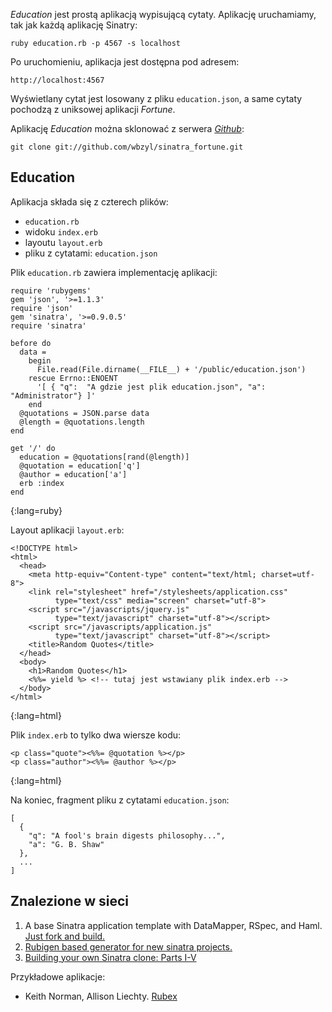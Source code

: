 *Education* jest prostą aplikacją wypisującą cytaty.
Aplikację uruchamiamy, tak jak każdą aplikację Sinatry:

    ruby education.rb -p 4567 -s localhost

Po uruchomieniu, aplikacja jest dostępna pod adresem:

    http://localhost:4567

Wyświetlany cytat jest losowany z pliku `education.json`,
a same cytaty pochodzą z uniksowej aplikacji *Fortune*.

Aplikację *Education* można sklonować z serwera 
[*Github*](http://github.com):

    git clone git://github.com/wbzyl/sinatra_fortune.git

## Education

Aplikacja składa się z czterech plików:

*  `education.rb`
*  widoku `index.erb`
*  layoutu `layout.erb`
*  pliku z cytatami: `education.json`

Plik `education.rb` zawiera implementację aplikacji:

    require 'rubygems'
    gem 'json', '>=1.1.3'
    require 'json'
    gem 'sinatra', '>=0.9.0.5'
    require 'sinatra'
    
    before do
      data =
        begin
          File.read(File.dirname(__FILE__) + '/public/education.json') 
        rescue Errno::ENOENT
          '[ { "q":  "A gdzie jest plik education.json", "a": "Administrator"} ]'
        end
      @quotations = JSON.parse data
      @length = @quotations.length  
    end
    
    get '/' do
      education = @quotations[rand(@length)]
      @quotation = education['q']
      @author = education['a']
      erb :index
    end
{:lang=ruby}

Layout aplikacji `layout.erb`:

    <!DOCTYPE html>
    <html>
      <head>
        <meta http-equiv="Content-type" content="text/html; charset=utf-8">
        <link rel="stylesheet" href="/stylesheets/application.css" 
              type="text/css" media="screen" charset="utf-8">
        <script src="/javascripts/jquery.js" 
              type="text/javascript" charset="utf-8"></script>
        <script src="/javascripts/application.js" 
              type="text/javascript" charset="utf-8"></script>
        <title>Random Quotes</title>
      </head>
      <body>
        <h1>Random Quotes</h1>
        <%%= yield %> <!-- tutaj jest wstawiany plik index.erb -->
      </body>
    </html>
{:lang=html}

Plik `index.erb` to tylko dwa wiersze kodu:

    <p class="quote"><%%= @quotation %></p>
    <p class="author"><%%= @author %></p>
{:lang=html}

Na koniec, fragment pliku z cytatami `education.json`:

    [
      {
        "q": "A fool's brain digests philosophy...",
        "a": "G. B. Shaw"
      },
      ...
    ]

## Znalezione w sieci

1. A base Sinatra application template with DataMapper, RSpec, and Haml. 
    [Just fork and build.](http://github.com/zapnap/sinatra-template/)
2. [Rubigen based generator 
   for new sinatra projects.](http://github.com/quirkey/sinatra-gen/)
3. [Building your own Sinatra clone: 
   Parts I-V](http://remi.org/2009/03/30/building-your-own-sinatra-clone-part-1.html)

Przykładowe aplikacje:

* Keith Norman, Allison Liechty. [Rubex](http://github.com/wbzyl/Rubex)
